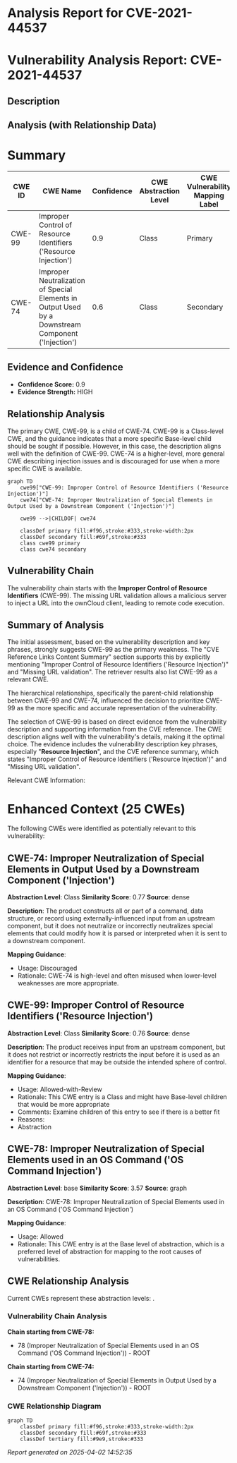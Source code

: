# Analysis Report for CVE-2021-44537

# Vulnerability Analysis Report: CVE-2021-44537

## Description



## Analysis (with Relationship Data)

# Summary
| CWE ID | CWE Name | Confidence | CWE Abstraction Level | CWE Vulnerability Mapping Label | CWE-Vulnerability Mapping Notes |
|---|---|---|---|---|---|
| CWE-99 | Improper Control of Resource Identifiers ('Resource Injection') | 0.9 | Class | Primary | Allowed-with-Review |
| CWE-74 | Improper Neutralization of Special Elements in Output Used by a Downstream Component ('Injection') | 0.6 | Class | Secondary | Discouraged |

## Evidence and Confidence

*   **Confidence Score:** 0.9
*   **Evidence Strength:** HIGH

## Relationship Analysis
The primary CWE, CWE-99, is a child of CWE-74. CWE-99 is a Class-level CWE, and the guidance indicates that a more specific Base-level child should be sought if possible. However, in this case, the description aligns well with the definition of CWE-99. CWE-74 is a higher-level, more general CWE describing injection issues and is discouraged for use when a more specific CWE is available.

```mermaid
graph TD
    cwe99["CWE-99: Improper Control of Resource Identifiers ('Resource Injection')"]
    cwe74["CWE-74: Improper Neutralization of Special Elements in Output Used by a Downstream Component ('Injection')"]
    
    cwe99 -->|CHILDOF| cwe74
    
    classDef primary fill:#f96,stroke:#333,stroke-width:2px
    classDef secondary fill:#69f,stroke:#333
    class cwe99 primary
    class cwe74 secondary
```

## Vulnerability Chain
The vulnerability chain starts with the **Improper Control of Resource Identifiers** (CWE-99). The missing URL validation allows a malicious server to inject a URL into the ownCloud client, leading to remote code execution.

## Summary of Analysis
The initial assessment, based on the vulnerability description and key phrases, strongly suggests CWE-99 as the primary weakness. The "CVE Reference Links Content Summary" section supports this by explicitly mentioning "Improper Control of Resource Identifiers ('Resource Injection')" and "Missing URL validation". The retriever results also list CWE-99 as a relevant CWE.

The hierarchical relationships, specifically the parent-child relationship between CWE-99 and CWE-74, influenced the decision to prioritize CWE-99 as the more specific and accurate representation of the vulnerability.

The selection of CWE-99 is based on direct evidence from the vulnerability description and supporting information from the CVE reference. The CWE description aligns well with the vulnerability's details, making it the optimal choice. The evidence includes the vulnerability description key phrases, especially "**Resource Injection**", and the CVE reference summary, which states "Improper Control of Resource Identifiers ('Resource Injection')" and "Missing URL validation".

Relevant CWE Information:

# Enhanced Context (25 CWEs)
The following CWEs were identified as potentially relevant to this vulnerability:

## CWE-74: Improper Neutralization of Special Elements in Output Used by a Downstream Component ('Injection')
**Abstraction Level**: Class
**Similarity Score**: 0.77
**Source**: dense

**Description**:
The product constructs all or part of a command, data structure, or record using externally-influenced input from an upstream component, but it does not neutralize or incorrectly neutralizes special elements that could modify how it is parsed or interpreted when it is sent to a downstream component.

**Mapping Guidance**:
- Usage: Discouraged
- Rationale: CWE-74 is high-level and often misused when lower-level weaknesses are more appropriate.

## CWE-99: Improper Control of Resource Identifiers ('Resource Injection')
**Abstraction Level**: Class
**Similarity Score**: 0.76
**Source**: dense

**Description**:
The product receives input from an upstream component, but it does not restrict or incorrectly restricts the input before it is used as an identifier for a resource that may be outside the intended sphere of control.

**Mapping Guidance**:
- Usage: Allowed-with-Review
- Rationale: This CWE entry is a Class and might have Base-level children that would be more appropriate
- Comments: Examine children of this entry to see if there is a better fit
- Reasons:
- Abstraction

## CWE-78: Improper Neutralization of Special Elements used in an OS Command ('OS Command Injection')
**Abstraction Level**: base
**Similarity Score**: 3.57
**Source**: graph

**Description**:
CWE-78: Improper Neutralization of Special Elements used in an OS Command ('OS Command Injection')

**Mapping Guidance**:
- Usage: Allowed
- Rationale: This CWE entry is at the Base level of abstraction, which is a preferred level of abstraction for mapping to the root causes of vulnerabilities.


## CWE Relationship Analysis

Current CWEs represent these abstraction levels: .


### Vulnerability Chain Analysis

**Chain starting from CWE-78:**
- 78 (Improper Neutralization of Special Elements used in an OS Command ('OS Command Injection')) - ROOT


**Chain starting from CWE-74:**
- 74 (Improper Neutralization of Special Elements in Output Used by a Downstream Component ('Injection')) - ROOT



### CWE Relationship Diagram

```mermaid
graph TD
    classDef primary fill:#f96,stroke:#333,stroke-width:2px
    classDef secondary fill:#69f,stroke:#333
    classDef tertiary fill:#9e9,stroke:#333
```



*Report generated on 2025-04-02 14:52:35*
